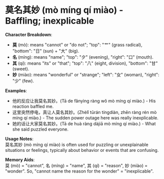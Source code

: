# **莫名其妙 (mò míng qí miào) - Baffling; inexplicable**

**Character Breakdown**:  
- **莫** (mò): means "cannot" or "do not"; "top": "艹" (grass radical), "bottom": "日" (sun) + "大" (big).  
- **名** (míng): means "name"; "top": "夕" (evening), "right": "口" (mouth).  
- **其** (qí): means "its" or "that"; "top": "八" (eight, division), "bottom": "甘" (sweet).  
- **妙** (miào): means "wonderful" or "strange"; "left": "女" (woman), "right": "少" (few).

**Examples**:  
- 他的反应让我莫名其妙。(Tā de fǎnyìng ràng wǒ mò míng qí miào.) - His reaction baffled me.  
- 这里突然停电，真让人莫名其妙。(Zhèlǐ tūrán tíngdiàn, zhēn ràng rén mò míng qí miào.) - The sudden power outage here was really inexplicable.  
- 她的话让大家莫名其妙。(Tā de huà ràng dàjiā mò míng qí miào.) - What she said puzzled everyone.

**Usage Notes**:  
莫名其妙 (mò míng qí miào) is often used for puzzling or unexplainable situations or feelings, typically about behavior or events that are confusing.

**Memory Aids**:  
莫 (mò) = "cannot", 名 (míng) = "name", 其 (qí) = "reason", 妙 (miào) = "wonder". So, "cannot name the reason for the wonder" = "inexplicable".